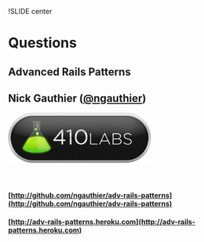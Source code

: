 !SLIDE center
# Questions
## Advanced Rails Patterns 
## Nick Gauthier ([@ngauthier](http://twitter.com/ngauthier))
![410 Labs](../intro/logo.png)
<br/><br/><br/>
#### [http://github.com/ngauthier/adv-rails-patterns](http://github.com/ngauthier/adv-rails-patterns)
#### [http://adv-rails-patterns.heroku.com](http://adv-rails-patterns.heroku.com)
